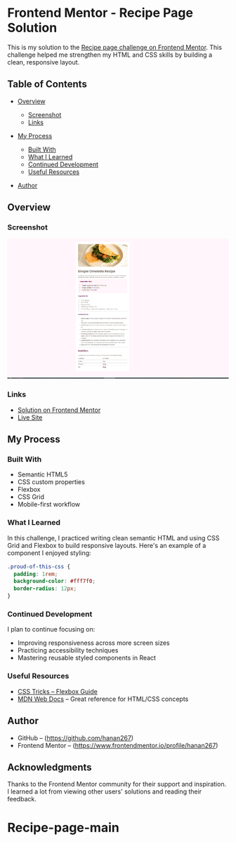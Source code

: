 
# Frontend Mentor - Recipe Page Solution

This is my solution to the [Recipe page challenge on Frontend Mentor](https://github.com/hanan267/Recipe-page-main). This challenge helped me strengthen my HTML and CSS skills by building a clean, responsive layout.

## Table of Contents

* [Overview](#overview)

  * [Screenshot](#screenshot)
  * [Links](#links)
* [My Process](#my-process)

  * [Built With](#built-with)
  * [What I Learned](#what-i-learned)
  * [Continued Development](#continued-development)
  * [Useful Resources](#useful-resources)
* [Author](#author)


## Overview

### Screenshot

![Screenshot](./screenshot.PNG)

### Links

* [Solution on Frontend Mentor](https://github.com/hanan267/Recipe-page-main)
* [Live Site](https://hanan267.github.io/Recipe-page-main/)

## My Process

### Built With

* Semantic HTML5
* CSS custom properties
* Flexbox
* CSS Grid
* Mobile-first workflow


### What I Learned

In this challenge, I practiced writing clean semantic HTML and using CSS Grid and Flexbox to build responsive layouts. Here's an example of a component I enjoyed styling:

```css
.proud-of-this-css {
  padding: 1rem;
  background-color: #fff7f0;
  border-radius: 12px;
}
```

### Continued Development

I plan to continue focusing on:

* Improving responsiveness across more screen sizes
* Practicing accessibility techniques
* Mastering reusable styled components in React

### Useful Resources

* [CSS Tricks – Flexbox Guide](https://css-tricks.com/snippets/css/a-guide-to-flexbox/)
* [MDN Web Docs](https://developer.mozilla.org/) – Great reference for HTML/CSS concepts

## Author

* GitHub – (https://github.com/hanan267)
* Frontend Mentor – (https://www.frontendmentor.io/profile/hanan267)

## Acknowledgments

Thanks to the Frontend Mentor community for their support and inspiration. I learned a lot from viewing other users' solutions and reading their feedback.

# Recipe-page-main
